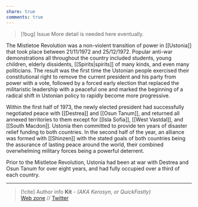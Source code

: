 ```yaml
---
share: true
comments: true
---
```

> [!bug] Issue
> More detail is needed here eventually.

The Mistletoe Revolution was a non-violent transition of power in [[Ustonia]] that took place between 21/11/1972 and 25/12/1972. Popular anti-war demonstrations all throughout the country included students, young children, elderly dissidents, [[Spirits|spirits]] of many kinds, and even many politicians. The result was the first time the Ustonian people exercised their constitutional right to remove the current president and his party from power with a vote, followed by a forced early election that replaced the militaristic leadership with a peaceful one and marked the beginning of a radical shift in Ustonian policy to rapidly become more progressive.

Within the first half of 1973, the newly elected president had successfully negotiated peace with [[Destrea]] and [[Osun Tanum]], and returned all annexed territories to them except for [[Isla Sofia]], [[West Vastdal]], and [[South Macdon]]. Ustonia then committed to provide ten years of disaster relief funding to both countries. In the second half of the year, an alliance was formed with [[Shinzen]] with the stated goals of both countries being the assurance of lasting peace around the world, their combined overwhelming military forces being a powerful deterrent.

Prior to the Mistletoe Revolution, Ustonia had been at war with Destrea and Osun Tanum for over eight years, and had fully occupied over a third of each country.

-----
> [!cite] Author info
> **Kit** - *(AKA Kerosyn, or QuickFastly)*\
> [Web zone](https://kitabe.link) // [Twitter](https://twitter.com/Kerosyn_)